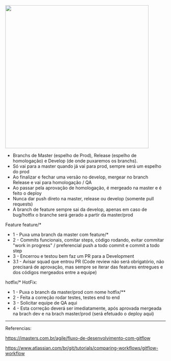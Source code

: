 <img src="https://static.imasters.com.br/wp-content/uploads/2015/04/git-workflow-release-cycle-4maintenance.png" width="450" />

- Branchs de Master (espelho de Prod), Release (espelho de homologação) e Develop (de onde puxaremos os branchs).
- Só vai para a master quando já vai para prod, sempre será um espelho do prod
- Ao finalizar e fechar uma versão no develop, mergear no branch Release e vai para homologação / QA
- Ao passar pela aprovação de homologação, é mergeado na master e é feito o deploy
- Nunca dar push direto na master, release ou develop (somente pull requests)
- A branch de feature sempre sai da develop, apenas em caso de bug/hotfix o branche será gerado a partir da master/prod 

Feature
feature/*
- 1 - Puxa uma branch da master com feature/*
- 2 - Commits funcionais, comitar steps, código rodando, evitar commitar "work in progress" / preferencial push a todo commit e commit a todo step
- 3 - Encerrou e testou bem faz um PR para a Development
- 3.1 - Avisar squad que entrou PR (Code review não será obrigatório, não precisará de aprovação, mas sempre se iterar das features entregues e dos códigos mergeados entre a equipe)

hotfix/*
HotFix:
- 1 - Puxa o branch da master/prod com nome hotfix/**
- 2 - Feita a correção rodar testes, testes end to end
- 3 - Solicitar equipe de QA aqui
- 4 - Esta correção deverá ser imediatamente, após aprovada mergeada na brach dev e na brach master/prod (será efetuado o deploy aqui)

---

Referencias:

https://imasters.com.br/agile/fluxo-de-desenvolvimento-com-gitflow

https://www.atlassian.com/br/git/tutorials/comparing-workflows/gitflow-workflow


